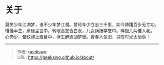 # 关于



莫笑少年江湖梦，谁不少年梦江湖。曾经年少立志三千里，如今踌躇百步无寸功。
懵懂半生，庸碌尘世中，转眼高堂皆白发，儿女蹒跚学堂中。碎银几两催人老。
心仍少，皱纹却上眉目中，浮生醉酒回梦里。青春人依旧，只叹时光太匆匆！


---

> 作者: [geekswg](https://geekswg.github.io)  
> URL: https://geekswg.github.io/about/  

